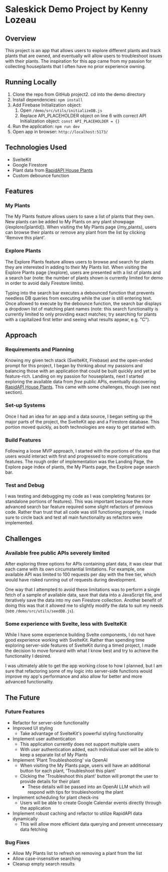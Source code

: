 # Saleskick Demo Project by Kenny Lozeau

## Overview

This project is an app that allows users to explore different plants and track plants that are owned, and eventually will allow users to troubleshoot issues with their plants. The inspiration for this app came from my passion for collecting houseplants that I often have no prior experience owning.

## Running Locally

1. Clone the repo from GitHub
project2. cd into the demo directory
3. Install dependencies: `npm install`
4. Add Firebase Initialization object:
   1. Open `/demo/src/utils/initializeDB.js`
   2. Replace API_PLACEHOLDER object on line 6 with correct API Initialization object: `const API_PLACEHOLDER = {}`
5. Run the application: `npm run dev`
6. Open app in browser: `http://localhost:5173/`

## Technologies Used
- SvelteKit
- Google Firestore
- Plant data from [RapidAPI House Plants](https://rapidapi.com/mnai01/api/house-plants2)
- Custom debounce function

## Features

### My Plants
The My Plants feature allows users to save a list of plants that they own. New plants can be added to My Plants on any plant showpage (/explore/[plantId]). When visiting the My Plants page (/my_plants), users can browse their plants or remove any plant from the list by clicking 'Remove this plant'.

### Explore Plants
The Explore Plants feature allows users to browse and search for plants they are interested in adding to their My Plants list. When visiting the Explore Plants page (/explore), users are presented with a list of plants and a search bar (note: the number of plants shown is currently limited for demo in order to avoid daily Firestore limits).

Typing into the search bar executes a debounced function that prevents needless DB queries from executing while the user is still entering text. Once allowed to execute by the debounce function, the search bar displays a dropdown list of matching plant names (note: this search functionality is currently limited to only providing exact matches; try searching for plants with a capitalized first letter and seeing what results appear, e.g. "C").

## Approach
### Requirements and Planning
Knowing my given tech stack (SvelteKit, Firebase) and the open-ended prompt for this project, I began by thinking about my passions and balancing those with an application that could be built quickly and yet be feature-rich. Landing on my passion for houseplants, next I started exploring the available data from *free* public APIs, eventually discovering [RapidAPI House Plants](https://rapidapi.com/mnai01/api/house-plants2). This came with some challenges, though (see next section).

### Set-up Systems
Once I had an idea for an app and a data source, I began setting up the major parts of the project, the SvelteKit app and a Firestore database. This portion moved quickly, as both technologies are easy to get started with.

### Build Features
Following a loose MVP approach, I started with the portions of the app that users would interact with first and progressed to more complications features. The rough order of implementation was the Landing Page, the Explore page index of plants, the My Plants page, the Explore page search bar.

### Test and Debug
I was testing and debugging my code as I was completing features (or standalone portions of features). This was important because the more advanced search bar feature required some slight refactors of previous code. Rather than trust that all code was still functioning properly, I made sure to circle back and test all main functionality as refactors were implemented.

## Challenges
### Available free public APIs severely limited
After exploring three options for APIs containing plant data, it was clear that each came with its own circumstantial limitations. For example, one available API was limited to 100 requests per day with the free tier, which would have risked running out of requests during development.

One way that I attempted to avoid these limitations was to perform a single fetch of a sample of available data, save that data into a JavaScript file, and iteratively save the data into my own Firestore collection. Another benefit of doing this was that it allowed me to slightly modify the data to suit my needs (see `/demo/src/utils/seedDB.js`).
### Some experience with Svelte, less with SvelteKit
While I have some experience building Svelte components, I do not have good experience working with SvelteKit. Rather than spending time exploring server-side features of SvelteKit during a timed project, I made the decision to move forward with what I know best and try to achieve the functionality I desired. 

I was ultimately able to get the app working close to how I planned, but I am sure that refactoring some of my logic into server-side functions would improve my app's performance and also allow for better and more advanced functionality.

## The Future

### Future Features
- Refactor for server-side functionality
- Improved UI styling
  - Take advantage of SvelteKit's powerful styling functionality
- Implement user authentication
  - This application currently does not support multiple users
  - With user authentication added, each individual user will be able to keep a separate list of My Plants
- Implement 'Plant Troubleshooting' via OpenAI
  - When visiting the My Plants page, users will have an additional button for each plant, 'Troubleshoot this plant'
  - Clicking the 'Troubleshoot this plant' button will prompt the user to provide details for their plant
    - These details will be passed into an OpenAI LLM which will respond with tips for troubleshooting the plant
- Implement scheduling for plant check-ins
  - Users will be able to create Google Calendar events directly through the application
- Implement robust caching and refactor to utilize RapidAPI data dynamically
  - This will allow more efficient data querying and prevent unnecessary data fetching

### Bug Fixes
- Allow My Plants list to refresh on removing a plant from the list
- Allow case-insensitive searching
- Cleanup empty search results